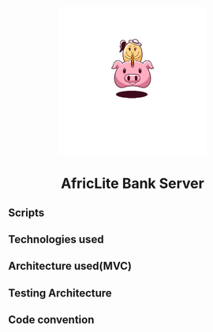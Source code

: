 <div align="center">
  <a href="https://github.com/emmanuelonah/africlite-bank">
    <img src="./public//logo512.png" alt="AfricLite Bank logo" width="300" />
  </a>
</div>

<h1 align="center">AfricLite Bank Server</h1>

## Scripts

## Technologies used

## Architecture used(MVC)

## Testing Architecture

## Code convention
